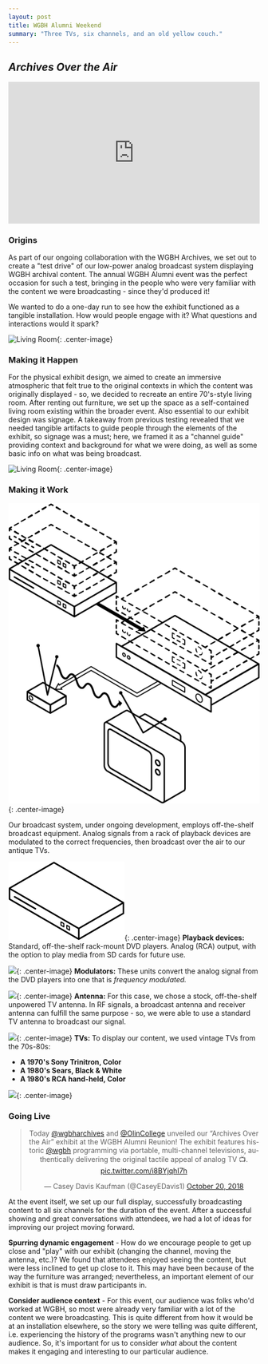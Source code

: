 ```yaml
---
layout: post
title: WGBH Alumni Weekend
summary: "Three TVs, six channels, and an old yellow couch."
---
```


**_Archives Over the Air_**
------

<div class="center-image" style="position: relative; padding-top: 56.25%;">
    <!-- From https://jameshfisher.com/2017/08/30/how-do-i-make-a-full-width-iframe.html -->
    <!-- TODO: break this out into styles for reuse -->
    <iframe style="position: absolute; top: 0; left: 0; height: 100%; width: 100%;" src="https://www.youtube.com/embed/2Cq8NwQ-qN4?rel=0&amp;controls=0" frameborder="0" allow="accelerometer; autoplay; encrypted-media; gyroscope; picture-in-picture" allowfullscreen></iframe>
</div>

### Origins

As part of our ongoing collaboration with the WGBH Archives, we set out to create a "test drive" of our low-power analog broadcast system displaying WGBH archival content. The annual WGBH Alumni event was the perfect occasion for such a test, bringing in the people who were very familiar with the content we were broadcasting - since they'd produced it!

We wanted to do a one-day run to see how the exhibit functioned as a tangible installation. How would people engage with it? What questions and interactions would it spark? 

![Living Room](/assets/LivingRoomAlt.png){: .center-image}

### Making it Happen

For the physical exhibit design, we aimed to create an immersive atmospheric that felt true to the original contexts in which the content was originally displayed - so, we decided to recreate an entire 70's-style living room. After renting out furniture, we set up the space as a self-contained living room existing within the broader event. Also essential to our exhibit design was signage. A takeaway from previous testing revealed that we needed tangible artifacts to guide people through the elements of the exhibit, so signage was a must; here, we framed it as a "channel guide" providing context and background for what we were doing, as well as some basic info on what was being broadcast.

![Living Room](/assets/LivingRoomOccupied.png){: .center-image}

### Making it Work

![](/assets/wgbh-diagram.png){: .center-image}

Our broadcast system, under ongoing development, employs off-the-shelf broadcast equipment. Analog signals from a rack of playback devices are modulated to the correct frequencies, then broadcast over the air to our antique TVs. 


![](/assets/PlaybackDevice.png){: .center-image}
**Playback devices:** Standard, off-the-shelf rack-mount DVD players. Analog (RCA) output, with the option to play media from SD cards for future use.

![](/assets/Modulator.png){: .center-image}
**Modulators:** These units convert the analog signal from the DVD players into one that is *frequency modulated.*

![](/assets/Antenna.png){: .center-image}
**Antenna:** For this case, we chose a stock, off-the-shelf unpowered TV antenna. In RF signals, a broadcast antenna and receiver antenna can fulfill the same purpose - so, we were able to use a standard TV antenna to broadcast our signal.

![](/assets/TV.png){: .center-image}
**TVs:** To display our content, we used vintage TVs from the 70s-80s:

* __A 1970's Sony Trinitron, Color__ 
* __A 1980's Sears, Black & White__
* __A 1980's RCA hand-held, Color__

![](/assets/Cable.png){: .center-image}

### Going Live
<div style="text-align: center;">
<blockquote class="twitter-tweet" data-lang="en"><p lang="en" dir="ltr">Today <a href="https://twitter.com/wgbharchives?ref_src=twsrc%5Etfw">@wgbharchives</a> and <a href="https://twitter.com/OlinCollege?ref_src=twsrc%5Etfw">@OlinCollege</a> unveiled our “Archives Over the Air” exhibit at the WGBH Alumni Reunion! The exhibit features historic <a href="https://twitter.com/wgbh?ref_src=twsrc%5Etfw">@wgbh</a> programming via portable, multi-channel televisions, authentically delivering the original tactile appeal of analog TV 📺. <a href="https://t.co/i8BYjqhI7h">pic.twitter.com/i8BYjqhI7h</a></p>&mdash; Casey Davis Kaufman (@CaseyEDavis1) <a href="https://twitter.com/CaseyEDavis1/status/1053778120673845249?ref_src=twsrc%5Etfw">October 20, 2018</a></blockquote>
<!-- <script async src="https://platform.twitter.com/widgets.js" charset="utf-8"></script> -->
</div>


At the event itself, we set up our full display, successfully broadcasting content to all six channels for the duration of the event. After a successful showing and great conversations with attendees, we had a lot of ideas for improving our project moving forward.


**Spurring dynamic engagement** - How do we encourage people to get up close and "play" with our exhibit (changing the channel, moving the antenna, etc.)? We found that attendees enjoyed seeing the content, but were less inclined to get up close to it. This may have been because of the way the furniture was arranged; nevertheless, an important element of our exhibit is that is must draw participants in. 

**Consider audience context** - For this event, our audience was folks who'd worked at WGBH, so most were already very familiar with a lot of the content we were broadcasting. This is quite different from how it would be at an installation elsewhere, so the story we were telling was quite different, i.e. experiencing the history of the programs wasn't anything new to our audience. So, it's important for us to consider *what* about the content makes it engaging and interesting to our particular audience.
